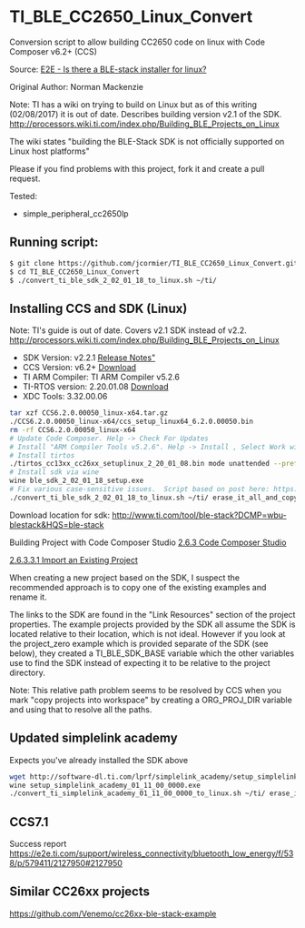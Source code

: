 # TI_BLE_CC2650_Linux_Convert
Conversion script to allow building CC2650 code on linux with Code Composer v6.2+ (CCS)

Source: [E2E - Is there a BLE-stack installer for linux?](https://e2e.ti.com/support/wireless_connectivity/bluetooth_low_energy/f/538/p/412962/1911528#1911528)

Original Author: Norman Mackenzie

Note: TI has a wiki on trying to build on Linux but as of this writing (02/08/2017) it is out of date.  Describes building version v2.1 of the SDK.  http://processors.wiki.ti.com/index.php/Building_BLE_Projects_on_Linux

The wiki states "building the BLE-Stack SDK is not officially supported on Linux host platforms"

Please if you find problems with this project, fork it and create a pull request.

Tested:
* simple_peripheral_cc2650lp

## Running script:

```bash
$ git clone https://github.com/jcormier/TI_BLE_CC2650_Linux_Convert.git
$ cd TI_BLE_CC2650_Linux_Convert
$ ./convert_ti_ble_sdk_2_02_01_18_to_linux.sh ~/ti/
```

## Installing CCS and SDK (Linux)

Note: TI's guide is out of date. Covers v2.1 SDK instead of v2.2.
http://processors.wiki.ti.com/index.php/Building_BLE_Projects_on_Linux

* SDK Version: v2.2.1 [Release Notes"](ttp://focus.ti.com/download/freetools/release_notes_BLE_Stack_2_2_1.html#Installation)
* CCS Version: v6.2+ [Download](http://processors.wiki.ti.com/index.php/Download_CCS#Code_Composer_Studio_Version_6_Downloads)
* TI ARM Compiler: TI ARM Compiler v5.2.6
* TI-RTOS version: 2.20.01.08 [Download](http://software-dl.ti.com/dsps/dsps_public_sw/sdo_sb/targetcontent/tirtos/index.html)
* XDC Tools: 3.32.00.06

```bash
tar xzf CCS6.2.0.00050_linux-x64.tar.gz
./CCS6.2.0.00050_linux-x64/ccs_setup_linux64_6.2.0.00050.bin
rm -rf CCS6.2.0.00050_linux-x64
# Update Code Composer. Help -> Check For Updates
# Install "ARM Compiler Tools v5.2.6". Help -> Install , Select Work with "--All...", search "ARM Compiler Tools", uncheck "Show only the latest.."
# Install tirtos
./tirtos_cc13xx_cc26xx_setuplinux_2_20_01_08.bin mode unattended --prefix $HOME/ti
# Install sdk via wine
wine ble_sdk_2_02_01_18_setup.exe
# Fix various case-sensitive issues.  Script based on post here: https://e2e.ti.com/support/wireless_connectivity/bluetooth_low_energy/f/538/p/412962/1911528#1911528
./convert_ti_ble_sdk_2_02_01_18_to_linux.sh ~/ti/ erase_it_all_and_copy_from_wine
```

Download location for sdk: http://www.ti.com/tool/ble-stack?DCMP=wbu-blestack&HQS=ble-stack

Building Project with Code Composer Studio [2.6.3 Code Composer Studio](http://www.ti.com/lit/ug/swru393d/swru393d.pdf)

[2.6.3.3.1 Import an Existing Project](http://www.ti.com/lit/ug/swru393d/swru393d.pdf)

When creating a new project based on the SDK, I suspect the recommended approach is to copy one of the existing examples and rename it. 

The links to the SDK are found in the "Link Resources" section of the project properties.  The example projects provided by the SDK all assume the SDK is located relative to their location, which is not ideal.  However if you look at the project_zero example which is provided separate of the SDK (see below), they created a TI_BLE_SDK_BASE variable which the other variables use to find the SDK instead of expecting it to be relative to the project directory.

Note: This relative path problem seems to be resolved by CCS when you mark "copy projects into workspace" by creating a ORG_PROJ_DIR variable and using that to resolve all the paths.

## Updated simplelink academy

Expects you've already installed the SDK above

```bash
wget http://software-dl.ti.com/lprf/simplelink_academy/setup_simplelink_academy_01_11_00_0000.exe
wine setup_simplelink_academy_01_11_00_0000.exe
./convert_ti_simplelink_academy_01_11_00_0000_to_linux.sh ~/ti/ erase_it_all_and_copy_from_wine
```
## CCS7.1

Success report
https://e2e.ti.com/support/wireless_connectivity/bluetooth_low_energy/f/538/p/579411/2127950#2127950

## Similar CC26xx projects

https://github.com/Venemo/cc26xx-ble-stack-example
